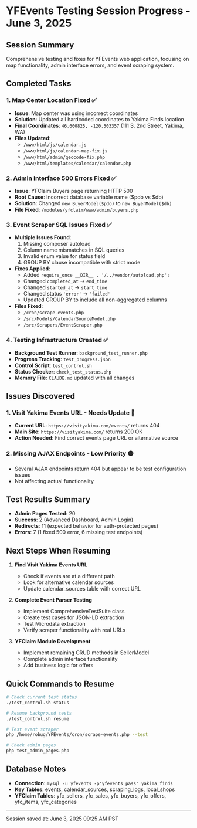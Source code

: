 # YFEvents Testing Session Progress - June 3, 2025

## Session Summary
Comprehensive testing and fixes for YFEvents web application, focusing on map functionality, admin interface errors, and event scraping system.

## Completed Tasks

### 1. Map Center Location Fixed ✅
- **Issue**: Map center was using incorrect coordinates
- **Solution**: Updated all hardcoded coordinates to Yakima Finds location
- **Final Coordinates**: `46.600825, -120.503357` (111 S. 2nd Street, Yakima, WA)
- **Files Updated**:
  - `/www/html/js/calendar.js`
  - `/www/html/js/calendar-map-fix.js`
  - `/www/html/admin/geocode-fix.php`
  - `/www/html/templates/calendar/calendar.php`

### 2. Admin Interface 500 Errors Fixed ✅
- **Issue**: YFClaim Buyers page returning HTTP 500
- **Root Cause**: Incorrect database variable name ($pdo vs $db)
- **Solution**: Changed `new BuyerModel($pdo)` to `new BuyerModel($db)`
- **File Fixed**: `/modules/yfclaim/www/admin/buyers.php`

### 3. Event Scraper SQL Issues Fixed ✅
- **Multiple Issues Found**:
  1. Missing composer autoload
  2. Column name mismatches in SQL queries
  3. Invalid enum value for status field
  4. GROUP BY clause incompatible with strict mode
- **Fixes Applied**:
  - Added `require_once __DIR__ . '/../vendor/autoload.php';`
  - Changed `completed_at` → `end_time`
  - Changed `started_at` → `start_time`
  - Changed status `'error'` → `'failed'`
  - Updated GROUP BY to include all non-aggregated columns
- **Files Fixed**:
  - `/cron/scrape-events.php`
  - `/src/Models/CalendarSourceModel.php`
  - `/src/Scrapers/EventScraper.php`

### 4. Testing Infrastructure Created ✅
- **Background Test Runner**: `background_test_runner.php`
- **Progress Tracking**: `test_progress.json`
- **Control Script**: `test_control.sh`
- **Status Checker**: `check_test_status.php`
- **Memory File**: `CLAUDE.md` updated with all changes

## Issues Discovered

### 1. Visit Yakima Events URL - Needs Update 🔴
- **Current URL**: `https://visityakima.com/events/` returns 404
- **Main Site**: `https://visityakima.com/` returns 200 OK
- **Action Needed**: Find correct events page URL or alternative source

### 2. Missing AJAX Endpoints - Low Priority 🟡
- Several AJAX endpoints return 404 but appear to be test configuration issues
- Not affecting actual functionality

## Test Results Summary
- **Admin Pages Tested**: 20
- **Success**: 2 (Advanced Dashboard, Admin Login)
- **Redirects**: 11 (expected behavior for auth-protected pages)
- **Errors**: 7 (1 fixed 500 error, 6 missing test endpoints)

## Next Steps When Resuming

1. **Find Visit Yakima Events URL**
   - Check if events are at a different path
   - Look for alternative calendar sources
   - Update calendar_sources table with correct URL

2. **Complete Event Parser Testing**
   - Implement ComprehensiveTestSuite class
   - Create test cases for JSON-LD extraction
   - Test Microdata extraction
   - Verify scraper functionality with real URLs

3. **YFClaim Module Development**
   - Implement remaining CRUD methods in SellerModel
   - Complete admin interface functionality
   - Add business logic for offers

## Quick Commands to Resume

```bash
# Check current test status
./test_control.sh status

# Resume background tests
./test_control.sh resume

# Test event scraper
php /home/robug/YFEvents/cron/scrape-events.php --test

# Check admin pages
php test_admin_pages.php
```

## Database Notes
- **Connection**: `mysql -u yfevents -p'yfevents_pass' yakima_finds`
- **Key Tables**: events, calendar_sources, scraping_logs, local_shops
- **YFClaim Tables**: yfc_sellers, yfc_sales, yfc_buyers, yfc_offers, yfc_items, yfc_categories

---
Session saved at: June 3, 2025 09:25 AM PST